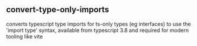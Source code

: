 convert-type-only-imports
---
converts typescript type imports for ts-only types (eg interfaces) to use the 
'import type' syntax, available from typescript 3.8 and required for modern 
tooling like vite

